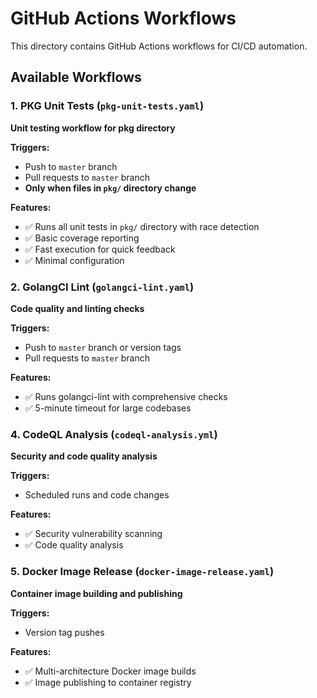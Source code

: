 # GitHub Actions Workflows

This directory contains GitHub Actions workflows for CI/CD automation.

## Available Workflows

### 1. PKG Unit Tests (`pkg-unit-tests.yaml`)
**Unit testing workflow for pkg directory**

**Triggers:**
- Push to `master` branch
- Pull requests to `master` branch
- **Only when files in `pkg/` directory change**

**Features:**
- ✅ Runs all unit tests in `pkg/` directory with race detection
- ✅ Basic coverage reporting
- ✅ Fast execution for quick feedback
- ✅ Minimal configuration

### 2. GolangCI Lint (`golangci-lint.yaml`)
**Code quality and linting checks**

**Triggers:**
- Push to `master` branch or version tags
- Pull requests to `master` branch

**Features:**
- ✅ Runs golangci-lint with comprehensive checks
- ✅ 5-minute timeout for large codebases

### 4. CodeQL Analysis (`codeql-analysis.yml`)
**Security and code quality analysis**

**Triggers:**
- Scheduled runs and code changes

**Features:**
- ✅ Security vulnerability scanning
- ✅ Code quality analysis

### 5. Docker Image Release (`docker-image-release.yaml`)
**Container image building and publishing**

**Triggers:**
- Version tag pushes

**Features:**
- ✅ Multi-architecture Docker image builds
- ✅ Image publishing to container registry


